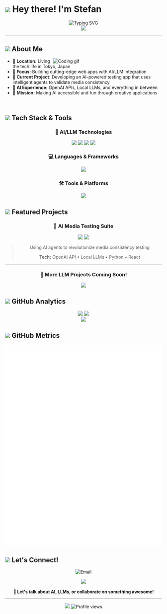 # <img src="https://raw.githubusercontent.com/Tarikul-Islam-Anik/Animated-Fluent-Emojis/master/Emojis/Hand%20gestures/Waving%20Hand.gif" width="35px"> Hey there! I'm Stefan

<div align="center">
  <img src="https://readme-typing-svg.herokuapp.com?font=Fira+Code&weight=600&size=28&duration=3000&pause=1000&color=6366F1&center=true&vCenter=true&random=false&width=600&lines=Full-Stack+Developer+%F0%9F%92%BB;AI+%2F+LLM+Enthusiast+%F0%9F%A4%96;Building+from+Tokyo+%F0%9F%97%BC;Creating+Magic+with+Code+%E2%9C%A8" alt="Typing SVG" />
</div>

<div align="center">
  <img src="https://user-images.githubusercontent.com/74038190/212284100-561aa473-3905-4a80-b561-0d28506553ee.gif" width="700">
</div>

---

## <img src="https://raw.githubusercontent.com/Tarikul-Islam-Anik/Animated-Fluent-Emojis/master/Emojis/Objects/Robot.gif" width="30px"> About Me

<img align="right" width="350" src="https://raw.githubusercontent.com/abhisheknaiidu/abhisheknaiidu/master/code.gif" alt="Coding gif" />

- 🗾 **Location:** Living the tech life in Tokyo, Japan
- 🚀 **Focus:** Building cutting-edge web apps with AI/LLM integration
- 🧪 **Current Project:** Developing an AI-powered testing app that uses intelligent agents to validate media consistency
- 🤖 **AI Experience:** OpenAI APIs, Local LLMs, and everything in between
- 🎯 **Mission:** Making AI accessible and fun through creative applications

<br clear="right"/>

## <img src="https://raw.githubusercontent.com/Tarikul-Islam-Anik/Animated-Fluent-Emojis/master/Emojis/Objects/Hammer%20and%20Wrench.gif" width="30px"> Tech Stack & Tools

<div align="center">

### 🧠 AI/LLM Technologies
<p>
  <img src="https://img.shields.io/badge/OpenAI-412991?style=for-the-badge&logo=openai&logoColor=white" />
  <img src="https://img.shields.io/badge/LangChain-121212?style=for-the-badge&logo=chainlink&logoColor=white" />
  <img src="https://img.shields.io/badge/Hugging%20Face-FFD21E?style=for-the-badge&logo=huggingface&logoColor=black" />
  <img src="https://img.shields.io/badge/Local_LLMs-FF6B6B?style=for-the-badge&logo=ai&logoColor=white" />
</p>

### 💻 Languages & Frameworks
<p>
  <img src="https://skillicons.dev/icons?i=python,js,ts,react,nodejs,nextjs" />
</p>

### 🛠️ Tools & Platforms
<p>
  <img src="https://skillicons.dev/icons?i=git,docker,vscode,vercel,mongodb,postgresql" />
</p>

</div>

## <img src="https://raw.githubusercontent.com/Tarikul-Islam-Anik/Animated-Fluent-Emojis/master/Emojis/Travel%20and%20places/Rocket.gif" width="30px"> Featured Projects

<div align="center">
  
### 🎯 AI Media Testing Suite
<img src="https://img.shields.io/badge/Status-In_Development-yellow?style=for-the-badge" />
<img src="https://img.shields.io/badge/AI_Powered-Yes-green?style=for-the-badge" />

> Using AI agents to revolutionize media consistency testing
> 
> **Tech:** OpenAI API • Local LLMs • Python • React

---

### 🤖 More LLM Projects Coming Soon!
<img src="https://user-images.githubusercontent.com/74038190/212284115-f47cd8ff-2ffb-4b04-b5bf-4d1c14c0247f.gif" width="400">

</div>

## <img src="https://raw.githubusercontent.com/Tarikul-Islam-Anik/Animated-Fluent-Emojis/master/Emojis/Objects/Bar%20Chart.gif" width="30px"> GitHub Analytics

<div align="center">
  <img height="180em" src="https://github-readme-stats.vercel.app/api?username=bluebot08&show_icons=true&theme=tokyonight&include_all_commits=true&count_private=true&hide_border=true&bg_color=0D1117&title_color=6366F1&icon_color=6366F1"/>
  <img height="180em" src="https://github-readme-stats.vercel.app/api/top-langs/?username=bluebot08&layout=compact&langs_count=8&theme=tokyonight&hide_border=true&bg_color=0D1117&title_color=6366F1"/>
</div>

<div align="center">
  <img src="https://github-readme-streak-stats.herokuapp.com/?user=bluebot08&theme=tokyonight&hide_border=true&background=0D1117&stroke=6366F1&ring=6366F1&fire=FF6B6B&currStreakLabel=6366F1" />
</div>

## <img src="https://raw.githubusercontent.com/Tarikul-Islam-Anik/Animated-Fluent-Emojis/master/Emojis/Objects/Gear.gif" width="30px"> GitHub Metrics

![Metrics](https://github.com/bluebot08/bluebot08/blob/main/github-metrics.svg)

## <img src="https://raw.githubusercontent.com/Tarikul-Islam-Anik/Animated-Fluent-Emojis/master/Emojis/Objects/Incoming%20Envelope.gif" width="30px"> Let's Connect!

<div align="center">
  
  [![Email](https://img.shields.io/badge/Email-oneil.stefan@gmail.com-EA4335?style=for-the-badge&logo=gmail&logoColor=white)](mailto:oneil.stefan@gmail.com)
  
  <img src="https://user-images.githubusercontent.com/74038190/235294012-0a55e343-37ad-4b0f-924f-c8431d9d2483.gif" width="100">
  
  **💬 Let's talk about AI, LLMs, or collaborate on something awesome!**
  
</div>

---

<div align="center">
  <img src="https://capsule-render.vercel.app/api?type=waving&color=gradient&customColorList=6,12,20&height=100&section=footer&animation=twinkling" />
  
  <img src="https://komarev.com/ghpvc/?username=bluebot08&style=for-the-badge&color=6366F1" alt="Profile views" />
</div>
